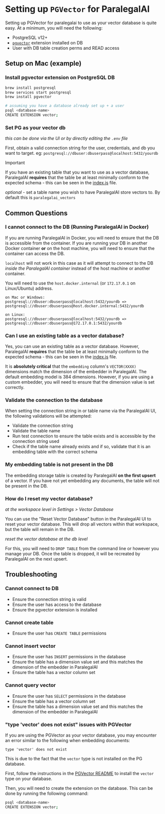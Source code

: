 # Setting up `PGVector` for ParalegalAI

Setting up PGVector for paralegalai to use as your vector database is quite easy. At a minimum, you will need the following:

- PostgreSQL v12+
- [`pgvector`](https://github.com/pgvector/pgvector) extension installed on DB
- User with DB table creation perms and READ access

## Setup on Mac (example)

### Install pgvector extension on PostgreSQL DB

```bash
brew install postgresql
brew services start postgresql
brew install pgvector

# assuming you have a database already set up + a user
psql <database-name>
CREATE EXTENSION vector;
```

### Set PG as your vector db

_this can be done via the UI or by directly editing the `.env` file_

First, obtain a valid connection string for the user, credentials, and db you want to target.
eg: `postgresql://dbuser:dbuserpass@localhost:5432/yourdb`

> [!IMPORTANT]
> If you have an existing table that you want to use as a vector database, ParalegalAI **requires** that the table be
> at least minimally conform to the expected schema - this can be seen in the [index.js](./index.js) file.

_optional_ - set a table name you wish to have ParalegalAI store vectors to. By default this is `paralegalai_vectors`

## Common Questions

### I cannot connect to the DB (Running ParalegalAI in Docker)

If you are running ParalegalAI in Docker, you will need to ensure that the DB is accessible from the container.
If you are running your DB in another Docker container **or** on the host machine, you will need to ensure that the container can access the DB.

`localhost` will not work in this case as it will attempt to connect to the DB _inside the ParalegalAI container_ instead of the host machine or another container.

You will need to use the `host.docker.internal` (or `172.17.0.1` on Linux/Ubuntu) address.

```
on Mac or Windows:
postgresql://dbuser:dbuserpass@localhost:5432/yourdb => postgresql://dbuser:dbuserpass@host.docker.internal:5432/yourdb

on Linux:
postgresql://dbuser:dbuserpass@localhost:5432/yourdb => postgresql://dbuser:dbuserpass@172.17.0.1:5432/yourdb
```

### Can I use an existing table as a vector database?

Yes, you can use an existing table as a vector database. However, ParalegalAI **requires** that the table be at least minimally conform to the expected schema - this can be seen in the [index.js](./index.js) file.

It is **absolutely critical** that the `embedding` column's `VECTOR(XXXX)` dimensions match the dimension of the embedder in ParalegalAI. The default embedding model is 384 dimensions. However, if you are using a custom embedder, you will need to ensure that the dimension value is set correctly.

### Validate the connection to the database

When setting the connection string in or table name via the ParalegalAI UI, the following validations will be attempted:

- Validate the connection string
- Validate the table name
- Run test connection to ensure the table exists and is accessible by the connection string used
- Check if the table name already exists and if so, validate that it is an embedding table with the correct schema

### My embedding table is not present in the DB

The embedding storage table is created by ParalegalAI **on the first upsert** of a vector. If you have not yet embedding any documents, the table will not be present in the DB.

### How do I reset my vector database?

_at the workspace level in Settings > Vector Database_

You can use the "Reset Vector Database" button in the ParalegalAI UI to reset your vector database. This will drop all vectors within that workspace, but the table will remain in the DB.

_reset the vector database at the db level_

For this, you will need to `DROP TABLE` from the command line or however you manage your DB. Once the table is dropped, it will be recreated by ParalegalAI on the next upsert.

## Troubleshooting

### Cannot connect to DB

- Ensure the connection string is valid
- Ensure the user has access to the database
- Ensure the pgvector extension is installed

### Cannot create table

- Ensure the user has `CREATE TABLE` permissions

### Cannot insert vector

- Ensure the user has `INSERT` permissions in the database
- Ensure the table has a dimension value set and this matches the dimension of the embedder in ParalegalAI
- Ensure the table has a vector column set

### Cannot query vector

- Ensure the user has `SELECT` permissions in the database
- Ensure the table has a vector column set
- Ensure the table has a dimension value set and this matches the dimension of the embedder in ParalegalAI

### "type 'vector' does not exist" issues with PGVector

If you are using the PGVector as your vector database, you may encounter an error similar to the following when embedding documents:

```
type 'vector' does not exist
```

This is due to the fact that the `vector` type is not installed on the PG database.

First, follow the instructions in the [PGVector README](https://github.com/pgvector/pgvector#installation) to install the `vector` type on your database.

Then, you will need to create the extension on the database. This can be done by running the following command:

```bash
psql <database-name>
CREATE EXTENSION vector;
```
